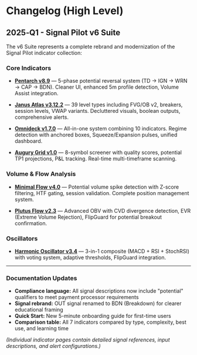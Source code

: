 # Changelog (High Level)

## 2025‑Q1 - Signal Pilot v6 Suite

The v6 Suite represents a complete rebrand and modernization of the Signal Pilot indicator collection:

### Core Indicators

- **[Pentarch v8.9](pentarch-v89.md)** — 5-phase potential reversal system (TD → IGN → WRN → CAP → BDN). Cleaner UI, enhanced 5m profile detection, Volume Assist integration.

- **[Janus Atlas v3.12.2](janus-atlas-v3122.md)** — 39 level types including FVG/OB v2, breakers, session levels, VWAP variants. Decluttered visuals, boolean outputs, comprehensive alerts.

- **[Omnideck v1.7.0](omnideck-v170.md)** — All-in-one system combining 10 indicators. Regime detection with anchored boxes, Squeeze/Expansion pulses, unified dashboard.

- **[Augury Grid v1.0](augury-grid-v10.md)** — 8-symbol screener with quality scores, potential TP1 projections, P&L tracking. Real-time multi-timeframe scanning.

### Volume & Flow Analysis

- **[Minimal Flow v4.0](minimal-flow-v40-ultimate.md)** — Potential volume spike detection with Z-score filtering, HTF gating, session validation. Complete position management system.

- **[Plutus Flow v2.3](plutus-flow-v23.md)** — Advanced OBV with CVD divergence detection, EVR (Extreme Volume Rejection), FlipGuard for potential breakout confirmation.

### Oscillators

- **[Harmonic Oscillator v3.4](harmonic-oscillator-v34-adaptive.md)** — 3-in-1 composite (MACD + RSI + StochRSI) with voting system, adaptive thresholds, FlipGuard integration.

---

### Documentation Updates
- **Compliance language:** All signal descriptions now include "potential" qualifiers to meet payment processor requirements
- **Signal rebrand:** OUT signal renamed to BDN (Breakdown) for clearer educational framing
- **Quick Start:** New 5-minute onboarding guide for first-time users
- **Comparison table:** All 7 indicators compared by type, complexity, best use, and learning time

*(Individual indicator pages contain detailed signal references, input descriptions, and alert configurations.)*
